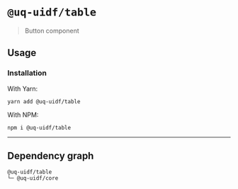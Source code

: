 # `@uq-uidf/table`

> Button component

## Usage

### Installation

With Yarn:
```shell
yarn add @uq-uidf/table
```

With NPM:
```shell
npm i @uq-uidf/table
```

---

## Dependency graph

```shell
@uq-uidf/table
└─ @uq-uidf/core
```
